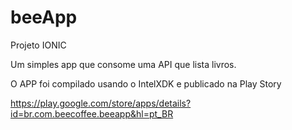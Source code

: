 # beeApp
Projeto IONIC

Um simples app que consome uma API que lista livros.

O APP foi compilado usando o IntelXDK e publicado na Play Story

https://play.google.com/store/apps/details?id=br.com.beecoffee.beeapp&hl=pt_BR
